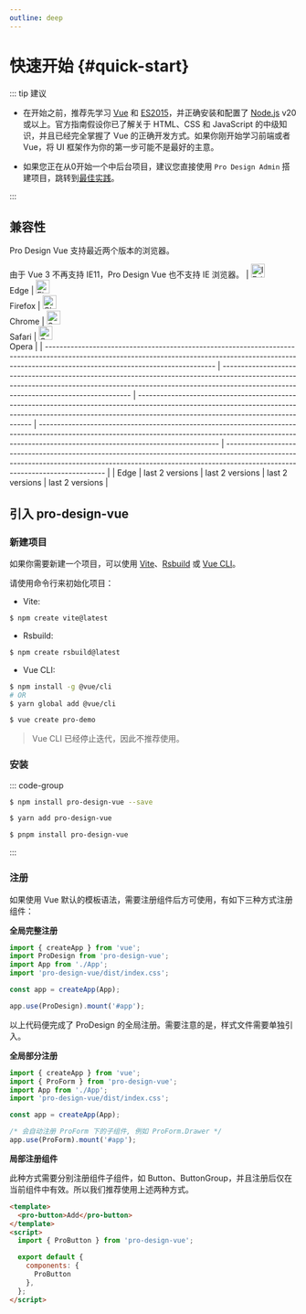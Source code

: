 ```yaml
---
outline: deep
---
```


# 快速开始 {#quick-start}

::: tip 建议

- 在开始之前，推荐先学习 [Vue](https://www.vuejs.org/) 和 [ES2015](http://babeljs.io/docs/learn-es2015/)，并正确安装和配置了 [Node.js](https://nodejs.org/) v20 或以上。官方指南假设你已了解关于 HTML、CSS 和 JavaScript 的中级知识，并且已经完全掌握了 Vue 的正确开发方式。如果你刚开始学习前端或者 Vue，将 UI 框架作为你的第一步可能不是最好的主意。

- 如果您正在从0开始一个中后台项目，建议您直接使用 `Pro Design Admin` 搭建项目，跳转到[最佳实践](/guide/introduction/best-practices)。

:::

## 兼容性

Pro Design Vue 支持最近两个版本的浏览器。

由于 Vue 3 不再支持 IE11，Pro Design Vue 也不支持 IE 浏览器。
| [<img src="https://raw.githubusercontent.com/alrra/browser-logos/master/src/edge/edge_48x48.png" alt="IE / Edge" width="24px" height="24px" />](http://godban.github.io/browsers-support-badges/)</br>Edge | [<img src="https://raw.githubusercontent.com/alrra/browser-logos/master/src/firefox/firefox_48x48.png" alt="Firefox" width="24px" height="24px" />](http://godban.github.io/browsers-support-badges/)</br>Firefox | [<img src="https://raw.githubusercontent.com/alrra/browser-logos/master/src/chrome/chrome_48x48.png" alt="Chrome" width="24px" height="24px" />](http://godban.github.io/browsers-support-badges/)</br>Chrome | [<img src="https://raw.githubusercontent.com/alrra/browser-logos/master/src/safari/safari_48x48.png" alt="Safari" width="24px" height="24px" />](http://godban.github.io/browsers-support-badges/)</br>Safari | [<img src="https://raw.githubusercontent.com/alrra/browser-logos/master/src/opera/opera_48x48.png" alt="Opera" width="24px" height="24px" />](http://godban.github.io/browsers-support-badges/)</br>Opera |
| ---------------------------------------------------------------------------------------------------------------------------------------------------------------------------------------------------------- | ----------------------------------------------------------------------------------------------------------------------------------------------------------------------------------------------------------------- | ------------------------------------------------------------------------------------------------------------------------------------------------------------------------------------------------------------- | ------------------------------------------------------------------------------------------------------------------------------------------------------------------------------------------------------------- | --------------------------------------------------------------------------------------------------------------------------------------------------------------------------------------------------------- |
| Edge                                                                                                                                                                                                       | last 2 versions                                                                                                                                                                                                   | last 2 versions                                                                                                                                                                                               | last 2 versions                                                                                                                                                                                               | last 2 versions                                                                                                                                                                                           |
## 引入 pro-design-vue

### 新建项目

如果你需要新建一个项目，可以使用 [Vite](https://github.com/vitejs/vite)、[Rsbuild](https://github.com/web-infra-dev/rsbuild) 或 [Vue CLI](https://github.com/vuejs/vue-cli)。

请使用命令行来初始化项目：

- Vite:

```bash
$ npm create vite@latest
```

- Rsbuild:

```bash
$ npm create rsbuild@latest
```

- Vue CLI:

```bash
$ npm install -g @vue/cli
# OR
$ yarn global add @vue/cli

$ vue create pro-demo
```

> Vue CLI 已经停止迭代，因此不推荐使用。

### 安装


::: code-group

```sh [npm]
$ npm install pro-design-vue --save
```

```sh [yarn]
$ yarn add pro-design-vue
```

```sh [pnpm]
$ pnpm install pro-design-vue
```
:::


### 注册

如果使用 Vue 默认的模板语法，需要注册组件后方可使用，有如下三种方式注册组件：

**全局完整注册**

```jsx
import { createApp } from 'vue';
import ProDesign from 'pro-design-vue';
import App from './App';
import 'pro-design-vue/dist/index.css';

const app = createApp(App);

app.use(ProDesign).mount('#app');
```

以上代码便完成了 ProDesign 的全局注册。需要注意的是，样式文件需要单独引入。

**全局部分注册**

```jsx
import { createApp } from 'vue';
import { ProForm } from 'pro-design-vue';
import App from './App';
import 'pro-design-vue/dist/index.css';

const app = createApp(App);

/* 会自动注册 ProForm 下的子组件, 例如 ProForm.Drawer */
app.use(ProForm).mount('#app');

```

**局部注册组件**

此种方式需要分别注册组件子组件，如 Button、ButtonGroup，并且注册后仅在当前组件中有效。所以我们推荐使用上述两种方式。

```html
<template>
  <pro-button>Add</pro-button>
</template>
<script>
  import { ProButton } from 'pro-design-vue';

  export default {
    components: {
      ProButton
    },
  };
</script>
```


